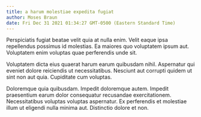 ```yaml
---
title: a harum molestiae expedita fugiat
author: Moses Braun
date: Fri Dec 31 2021 01:34:27 GMT-0500 (Eastern Standard Time)
---
```

Perspiciatis fugiat beatae velit quia at nulla enim. Velit eaque ipsa repellendus possimus id molestias. Ea maiores quo voluptatem ipsum aut. Voluptatem enim voluptas quae perferendis unde sit.

 Voluptatem dicta eius quaerat harum earum quibusdam nihil. Aspernatur qui eveniet dolore reiciendis ut necessitatibus. Nesciunt aut corrupti quidem ut sint non aut quia. Cupiditate cum voluptas.

 Doloremque quia quibusdam. Impedit doloremque autem. Impedit praesentium earum dolor consequatur recusandae exercitationem. Necessitatibus voluptas voluptas aspernatur. Ex perferendis et molestiae illum ut eligendi nulla minima aut. Distinctio dolore et non.